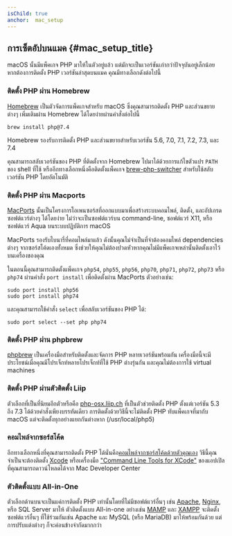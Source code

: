 ```yaml
---
isChild: true
anchor:  mac_setup
---
```


## การเซ็ตอัปบนแมค {#mac_setup_title}

macOS นั้นมีแพ็คเกจ PHP มาให้ในตัวอยู่แล้ว  แต่มักจะเป็นเวอร์ชันเก่ากว่าปัจจุบันอยู่เล็กน้อย  หากต้องการติดตั้ง PHP เวอร์ชันล่าสุดบนแมค  คุณมีทางเลือกดังต่อไปนี้

### ติดตั้ง PHP ผ่าน Homebrew

[Homebrew] เป็นตัวจัดการแพ็คเกจสำหรับ macOS ซึ่งคุณสามารถติดตั้ง PHP และส่วนขยายต่างๆ เพิ่มเติมผ่าน Homebrew ได้โดยง่ายผ่านคำสั่งต่อไปนี้

```
brew install php@7.4
```

Homebrew รองรับการติดตั้ง PHP และส่วนขยายสำหรับเวอร์ชัน 5.6, 7.0, 7.1, 7.2, 7.3, และ 7.4

คุณสามารถสลับเวอร์ชันของ PHP ที่ติดตั้งจาก Homebrew ไปมาได้ด้วยการแก้ไขตัวแปร `PATH` ของ shell ที่ใช้  หรืออีกทางเลือกหนึ่งคือติดตั้งแพ็คเกจ [brew-php-switcher][brew-php-switcher] สำหรับใช้สลับเวอร์ชัน PHP โดยอัตโนมัติ

### ติดตั้ง PHP ผ่าน Macports

[MacPorts] นั้นเป็นโครงการโอเพนซอร์สที่ออกแบบมาเพื่อสร้างระบบคอมไพล์, ติดตั้ง, และอัปเกรดซอฟต์แวร์ต่างๆ ได้โดยง่าย  ไม่ว่าจะเป็นซอฟต์แวร์บน command-line, ซอฟต์แวร์ X11, หรือซอฟต์แวร์ Aqua บนระบบปฏิบัติการ macOS

MacPorts รองรับไบนารี่ที่คอมไพล์มาแล้ว  ดังนั้นคุณไม่จำเป็นที่จำต้องคอมไพล์ dependencies ต่างๆ จากซอร์สโค้ดเองทั้งหมด  ซึ่งช่วยให้คุณไม่ต้องปวดหัวหากคุณไม่มีแพ็คเกจเหล่านั้นติดตั้งเอาไว้บนเครื่องของคุณ

ในตอนนี้คุณสามารถติดตั้งแพ็คเกจ `php54`, `php55`, `php56`, `php70`, `php71`, `php72`, `php73` หรือ `php74` ผ่านคำสั่ง `port install` เพื่อติดตั้งผ่าน MacPorts ตัวอย่างเช่น:

    sudo port install php56
    sudo port install php74

และคุณสามารถใช้คำสั่ง `select` เพื่อสลับเวอร์ชันของ PHP ได้:

    sudo port select --set php php74

### ติดตั้ง PHP ผ่าน phpbrew

[phpbrew] เป็นเครื่องมือสำหรับติดตั้งและจัดการ PHP หลายเวอร์ชันพร้อมกัน  เครื่องมือนี้จะมีประโยชน์เมื่อคุณมีโปรเจ็กท์หลายโปรเจ็กท์ที่ใช้ PHP ต่างรุ่นกัน  และคุณไม่ต้องการใช้ virtual machines

### ติดตั้ง PHP ผ่านตัวติดตั้ง Liip

ตัวเลือกที่เป็นที่นิยมอีกตัวหรือคือ [php-osx.liip.ch] ที่เป็นตัวช่วยติดตั้ง PHP ตั้งแต่เวอร์ชัน 5.3 ถึง 7.3 ได้ด้วยคำสั่งเพียงบรรทัดเดียว  การติดตั้งด้วยวิธีนี้จะไม่ติดตั้ง PHP ทับแพ็คเกจที่มากับ macOS แต่จะติดตั้งทุกอย่างแยกกันต่างหาก (/usr/local/php5)

### คอมไพล์จากซอร์สโค้ด

อีกทางเลือกหนึ่งที่คุณสามารถติดตั้ง PHP ได้นั่นคือ[คอมไพล์จากซอร์สโค้ดด้วยตัวคุณเอง][mac-compile]  วิธีนี้คุณจำเป็นจะต้องติดตั้ง [Xcode][xcode-gcc-substitution] หรือเครื่องมือ ["Command Line Tools for XCode"] ของแอปเปิล  ที่คุณสามารถดาวน์โหลดได้จาก Mac Developer Center

### ตัวติดตั้งแบบ All-in-One

ตัวเลือกด้านบนจะเป็นแค่การติดตั้ง PHP เท่านั้นโดยที่ไม่มีซอฟต์แวร์อื่นๆ เช่น [Apache][apache], [Nginx][nginx], หรือ SQL Server มาให้  ตัวติดตั้งแบบ All-in-one อย่างเช่น [MAMP][mamp-downloads] และ [XAMPP][xampp] จะติดตั้งซอฟต์แวร์อื่นๆ ที่ใช้ร่วมกันเช่น Apache และ MySQL (หรือ MariaDB) มาให้พร้อมกันด้วย  แต่การปรับแต่งต่างๆ ก็จะค่อนข้างจำกัดมากกว่า

[Homebrew]: https://brew.sh/
[Homebrew PHP]: https://github.com/Homebrew/homebrew-php#installation
[MacPorts]: https://www.macports.org/install.php
[phpbrew]: https://github.com/phpbrew/phpbrew
[php-osx.liip.ch]: https://php-osx.liip.ch/
[mac-compile]: https://secure.php.net/install.macosx.compile
[xcode-gcc-substitution]: https://github.com/kennethreitz/osx-gcc-installer
["Command Line Tools for XCode"]: https://developer.apple.com/downloads
[apache]: https://httpd.apache.org/
[nginx]: https://www.nginx.com/
[mamp-downloads]: https://www.mamp.info/en/downloads/
[xampp]: https://www.apachefriends.org/index.html
[brew-php-switcher]: https://github.com/philcook/brew-php-switcher
